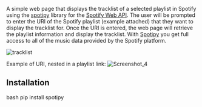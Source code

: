 A simple web page that displays the tracklist of a selected playlist in Spotify using the [spotipy](https://spotipy.readthedocs.io/en/2.22.1) library for the [Spotify Web API](https://developer.spotify.com/documentation/web-api).
The user will be prompted to enter the URI of the Spotify playlist (example attached) that they want to display the tracklist for. Once the URI is entered, the web page will retrieve the playlist information and display the tracklist.
With [Spotipy](https://spotipy.readthedocs.io/en/2.22.1) you get full access to all of the music data provided by the Spotify platform.

![tracklist](![spotify-api](https://github.com/deansainer/spotify-api/assets/109224340/7e1a042f-bff4-4493-b4ad-b61d5c7e1c18)
)



Example of URI, nested in a playlist link:
![Screenshot_4](![uri](https://github.com/deansainer/spotify-api/assets/109224340/45fe7fa0-910c-48a0-9a9d-8d31b5aaa3a1)
)

## Installation

bash
pip install spotipy
